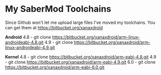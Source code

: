 # My SaberMod Toolchains
Since Github won't let me upload large files I've moved my toolchains.
You can get them at https://bitbucket.org/xanaxdroid

**Android**
4.8 - git clone https://bitbucket.org/xanaxdroid/arm-linux-androideabi-4.8.git
4.9 - git clone https://bitbucket.org/xanaxdroid/arm-linux-androideabi-4.9.git

**Kernel**
4.8 - git clone https://bitbucket.org/xanaxdroid/arm-eabi-4.8.git
4.9 - git clone https://bitbucket.org/xanaxdroid/arm-eabi-4.9.git
6.0 - git clone https://bitbucket.org/xanaxdroid/arm-eabi-6.0.git
